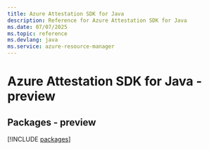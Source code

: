 ```yaml
---
title: Azure Attestation SDK for Java
description: Reference for Azure Attestation SDK for Java
ms.date: 07/07/2025
ms.topic: reference
ms.devlang: java
ms.service: azure-resource-manager
---
```

# Azure Attestation SDK for Java - preview
## Packages - preview
[!INCLUDE [packages](attestation-index.md)]